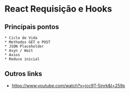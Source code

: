 # React Requisição e Hooks
## Principais pontos
    * Ciclo de Vida
    * Methodos GET e POST
    * JSON Placeholder
    * Asyn / Wait
    * Axios
    * Reduce inicial
## Outros links
* https://www.youtube.com/watch?v=jcc9T-5inrk&t=259s